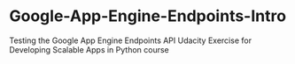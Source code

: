 # Google-App-Engine-Endpoints-Intro
Testing the Google App Engine Endpoints API
Udacity Exercise for Developing Scalable Apps in Python course
